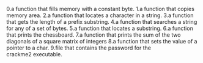 0.a function that fills memory with a constant byte.
1.a function that copies memory area.
2.a function that locates a character in a string.
3.a function that gets the length of a prefix substring.
4.a function that searches a string for any of a set of bytes.
5.a function that locates a substring.
6.a function that prints the chessboard.
7.a function that prints the sum of the two diagonals of a square matrix of integers
8.a function that sets the value of a pointer to a char.
9.file that contains the password for the crackme2 executable.
